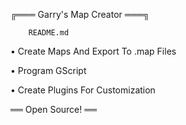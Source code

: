 ╔═══ Garry's Map Creator ═══╗

        README.md

• Create Maps And Export To .map Files

• Program GScript

• Create Plugins For Customization

══ Open Source! ══
